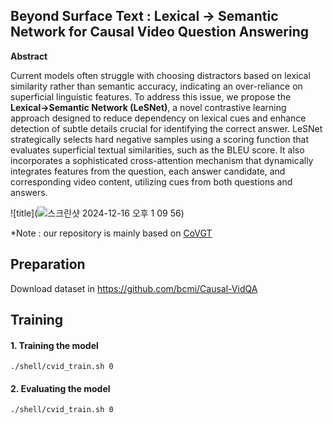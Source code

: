 ## Beyond Surface Text : Lexical -> Semantic Network for Causal Video Question Answering

**Abstract**

Current models often struggle with choosing distractors based on lexical similarity rather than semantic accuracy, indicating an over-reliance on superficial linguistic features. To address this issue, we propose the **Lexical->Semantic Network (LeSNet)**, a novel contrastive learning approach designed to reduce dependency on lexical cues and enhance detection of subtle details crucial for identifying the correct answer. LeSNet strategically selects hard negative samples using a scoring function that evaluates superficial textual similarities, such as the BLEU score. It also incorporates a sophisticated cross-attention mechanism that dynamically integrates features from the question, each answer candidate, and corresponding video content, utilizing cues from both questions and answers.

![title](![스크린샷 2024-12-16 오후 1 09 56](https://github.com/user-attachments/assets/db0cac8c-bd9d-4e7e-b033-c3daa6292b7c))   


*Note : our repository is mainly based on [<u>CoVGT</u>](https://github.com/doc-doc/CoVGT)   


## Preparation
Download dataset in [https://github.com/bcmi/Causal-VidQA
](https://github.com/bcmi/Causal-VidQA)

## Training 
#### 1. Training the model

```
./shell/cvid_train.sh 0
```

#### 2. Evaluating the model

```
./shell/cvid_train.sh 0
```

 
